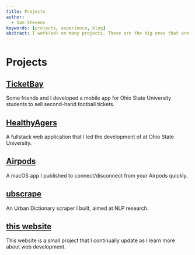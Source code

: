 ```yaml
---
title: Projects
author:
  - Sam Stevens
keywords: [projects, experience, blog]
abstract: I work(ed) on many projects. These are the big ones that are the most finished.
---
```


# Projects

## [TicketBay](/projects/ticketbay)

Some friends and I developed a mobile app for Ohio State University students to sell second-hand football tickets.

## [HealthyAgers](/projects/healthyagers)

A fullstack web application that I led the development of at Ohio State University.

## [Airpods](/projects/airpods)

A macOS app I published to connect/disconnect from your Airpods quickly.

## [ubscrape](/projects/ubscrape)

An Urban Dictionary scraper I built, aimed at NLP research.

## [this website](/todo)

This website is a small project that I continually update as I learn more about web development.

